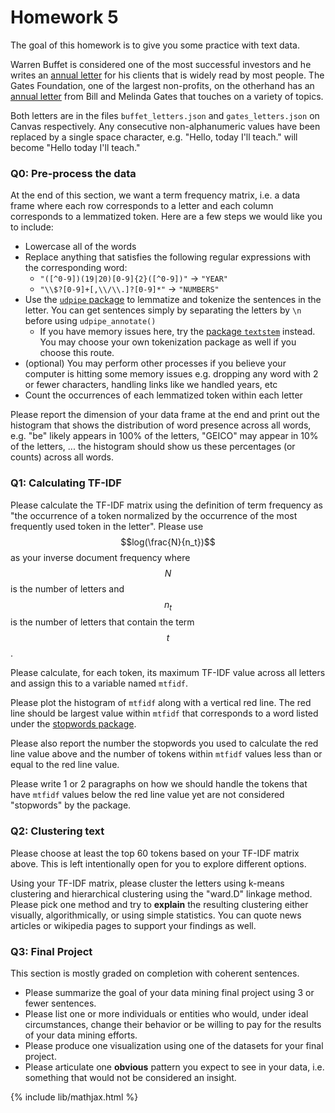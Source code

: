 # Homework 5

The goal of this homework is to give you some practice with text data.

Warren Buffet is considered one of the most successful investors and he writes
an [annual letter](https://www.berkshirehathaway.com/letters/letters.html) for
his clients that is widely read by most people. The Gates Foundation, one of the
largest non-profits, on the otherhand has an [annual letter](https://www.gatesfoundation.org/ideas/annual-letters)
from Bill and Melinda Gates that touches on a variety of topics.

Both letters are in the files `buffet_letters.json` and `gates_letters.json`
on Canvas respectively. Any consecutive non-alphanumeric values have been replaced
by a single space character, e.g. "Hello, today I'll teach." will become "Hello today I'll teach."

### Q0: Pre-process the data

At the end of this section, we want a term frequency matrix, i.e. a data frame where each
row corresponds to a letter and each column corresponds to a lemmatized token. Here are a few steps we would like you
to include:

- Lowercase all of the words
- Replace anything that satisfies the following regular expressions with the corresponding word:
  - `"([^0-9])(19|20)[0-9]{2}([^0-9])"` -> `"YEAR"`
  - `"\\$?[0-9]+[,\\/\\.]?[0-9]*"` -> `"NUMBERS"`
- Use the [`udpipe` package](https://bnosac.github.io/udpipe/docs/doc2.html) to lemmatize and tokenize the sentences in the letter.
  You can get sentences simply by separating the letters by `\n` before using `udpipe_annotate()`
  - If you have memory issues here, try the [package `textstem`](https://cran.r-project.org/web/packages/textstem/index.html) instead.
    You may choose your own tokenization package as well if you choose this route.
- (optional) You may perform other processes if you believe your computer is hitting some memory issues
  e.g. dropping any word with 2 or fewer characters, handling links like we handled years, etc
- Count the occurrences of each lemmatized token within each letter

Please report the dimension of your data frame at the end and print out the histogram that
shows the distribution of word presence across all words, e.g. "be" likely appears in 100% of the letters,
"GEICO" may appear in 10% of the letters, ... the histogram should show us these percentages (or counts) across all words.


### Q1: Calculating TF-IDF

Please calculate the TF-IDF matrix using the definition of term frequency as "the occurrence of a token
normalized by the occurrence of the most frequently used token in the letter". Please use $$log(\frac{N}{n_t})$$ as
your inverse document frequency where $$N$$ is the number of letters and $$n_t$$ is the number of letters that contain the
term $$t$$.

Please calculate, for each token, its maximum TF-IDF value across all letters and assign this to a variable named `mtfidf`.

Please plot the histogram of `mtfidf` along with a vertical red line.
The red line should be largest value within `mtfidf` that corresponds to a word listed under the [stopwords package](https://www.rdocumentation.org/packages/stopwords/versions/2.3).

Please also report the number the stopwords you used to calculate the red line value above and the number of tokens
within `mtfidf` values less than or equal to the red line value. 

Please write 1 or 2 paragraphs on how we should handle the tokens that have `mtfidf` values below the red line value yet
are not considered "stopwords" by the package.

### Q2: Clustering text

Please choose at least the top 60 tokens based on your TF-IDF matrix above. This is left intentionally open for you to explore different options.

Using your TF-IDF matrix, please cluster the letters using k-means clustering and hierarchical clustering
using the "ward.D" linkage method. Please pick one method and try to **explain** the resulting clustering either visually,
algorithmically, or using simple statistics. You can quote news articles or wikipedia pages to support your findings as well.

### Q3: Final Project

This section is mostly graded on completion with coherent sentences.

- Please summarize the goal of your data mining final project using 3 or fewer sentences.
- Please list one or more individuals or entities who would, under ideal circumstances, change their behavior or be willing
  to pay for the results of your data mining efforts.
- Please produce one visualization using one of the datasets for your final project.
- Please articulate one **obvious** pattern you expect to see in your data, i.e. something that would not be considered
  an insight.


{% include lib/mathjax.html %}
